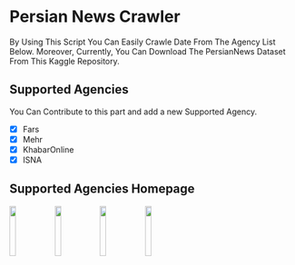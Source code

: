 # Persian News Crawler

By Using This Script You Can Easily Crawle Date From The Agency List Below. Moreover, Currently, You Can Download The PersianNews Dataset From This Kaggle Repository.


## Supported Agencies

You Can Contribute to this part and add a new Supported Agency.

- [x] Fars
- [x] Mehr
- [x] KhabarOnline
- [x] ISNA

## Supported Agencies Homepage
<div>
  <code><a href="https://www.farsnews.ir/" target="_blank"><img width="15%" src="https://www.farsnews.ir/assets/images/farsnews.svg"/></a></code>
  <code><a href="https://www.mehrnews.com/" target="_blank"><img width="15%" src="https://www.mehrnews.com/resources/theme/mehrnews/img/logo.svg"/></a></code>
  <code><a href="https://www.khabaronline.ir/" target="_blank"><img width="15%" src="https://www.khabaronline.ir/resources/theme/khabaronline/img/logo.png"/></a></code>
  <code><a href="https://www.isna.ir/" target="_blank"><img width="15%" src="https://www.isna.ir/resources/theme/isna/img/footer-logo-2.png"/></a></code>
</div>
